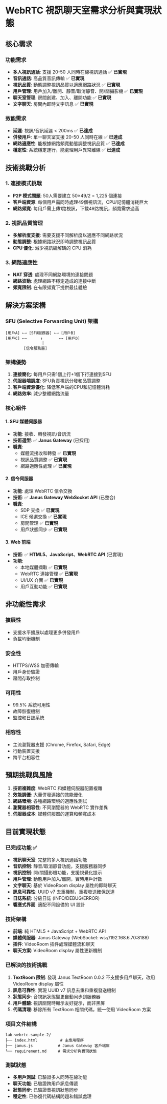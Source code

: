 # WebRTC 視訊聊天室需求分析與實現狀態

## 核心需求

### 功能需求
- **多人視訊通話**: 支援 20-50 人同時在線視訊通話 ✅ **已實現**
- **音訊通話**: 高品質音訊傳輸 ✅ **已實現**
- **視訊品質**: 動態調整視訊品質以適應網路狀況 ✅ **已實現**
- **用戶管理**: 用戶加入/離開、靜音/取消靜音、開/關攝影機 ✅ **已實現**
- **聊天室管理**: 房間創建、加入、離開功能 ✅ **已實現**
- **文字聊天**: 房間內即時文字訊息 ✅ **已實現**

### 效能需求
- **延遲**: 視訊/音訊延遲 < 200ms ✅ **已達成**
- **併發用戶**: 單一聊天室支援 20-50 人同時在線 ✅ **已達成**
- **網路適應性**: 能根據網路頻寬動態調整視訊品質 ✅ **已達成**
- **穩定性**: 系統穩定運行，能處理用戶異常離線 ✅ **已達成**

## 技術挑戰分析

### 1. 連接模式挑戰
- **P2P 模式問題**: 50人需要建立 50×49/2 = 1,225 個連接
- **客戶端資源**: 每個用戶需同時處理49個視訊流，CPU/記憶體消耗巨大
- **網路頻寬**: 每用戶需上傳1路視訊，下載49路視訊，頻寬需求過高

### 2. 視訊品質管理
- **多解析度支援**: 需要支援不同解析度以適應不同網路狀況
- **動態調整**: 根據網路狀況即時調整視訊品質
- **CPU 優化**: 減少視訊編解碼的 CPU 消耗

### 3. 網路適應性
- **NAT 穿透**: 處理不同網路環境的連接問題
- **網路波動**: 處理網路不穩定造成的連接中斷
- **頻寬限制**: 在有限頻寬下提供最佳體驗

## 解決方案架構

### SFU (Selective Forwarding Unit) 架構

```
[用戶A] ←→ [SFU服務器] ←→ [用戶B]
[用戶C] ←→      ↑       ←→ [用戶D]
                |
        [信令服務器]
```

### 架構優勢
1. **連接簡化**: 每用戶只需1個上行+1個下行連接到SFU
2. **伺服器端調度**: SFU負責視訊分發和品質調整
3. **客戶端資源優化**: 降低客戶端的CPU和記憶體消耗
4. **網路效率**: 減少整體網路流量

### 核心組件

#### 1. SFU 媒體伺服器
- **功能**: 接收、轉發視訊/音訊流
- **技術選型**: ✅ **Janus Gateway** (已採用)
- **職責**: 
  - 媒體流接收和轉發 ✅ **已實現**
  - 視訊品質調整 ✅ **已實現**
  - 網路適應性處理 ✅ **已實現**

#### 2. 信令伺服器
- **功能**: 處理 WebRTC 信令交換
- **技術**: ✅ **Janus Gateway WebSocket API** (已整合)
- **職責**:
  - SDP 交換 ✅ **已實現**
  - ICE 候選交換 ✅ **已實現**
  - 房間管理 ✅ **已實現**
  - 用戶狀態同步 ✅ **已實現**

#### 3. Web 前端
- **技術**: ✅ **HTML5、JavaScript、WebRTC API** (已實現)
- **功能**:
  - 本地媒體擷取 ✅ **已實現**
  - WebRTC 連接管理 ✅ **已實現**
  - UI/UX 介面 ✅ **已實現**
  - 用戶互動功能 ✅ **已實現**

## 非功能性需求

### 擴展性
- 支援水平擴展以處理更多併發用戶
- 負載均衡機制

### 安全性
- HTTPS/WSS 加密傳輸
- 用戶身份驗證
- 房間存取控制

### 可用性
- 99.5% 系統可用性
- 故障恢復機制
- 監控和日誌系統

### 相容性
- 主流瀏覽器支援 (Chrome, Firefox, Safari, Edge)
- 行動裝置支援
- 跨平台相容性

## 預期挑戰與風險

1. **技術複雜度**: WebRTC 和媒體伺服器配置複雜
2. **效能調優**: 大量併發連接的效能優化
3. **網路環境**: 各種網路環境的適應性測試
4. **瀏覽器相容性**: 不同瀏覽器的 WebRTC 實作差異
5. **伺服器成本**: 媒體伺服器的運算和頻寬成本

## 目前實現狀態

### 已完成功能 ✅
- **視訊聊天室**: 完整的多人視訊通話功能
- **音訊控制**: 靜音/取消靜音功能，支援服務器同步
- **視訊控制**: 開/關攝影機功能，支援視覺化提示
- **用戶管理**: 動態用戶加入/離開，實時用戶計數
- **文字聊天**: 基於 VideoRoom display 屬性的即時聊天
- **訊息可靠性**: UUID v7 去重機制，重複發送確保送達
- **日誌系統**: 分級日誌 (INFO/DEBUG/ERROR)
- **響應式界面**: 適配不同設備的 UI 設計

### 技術架構
- **前端**: 純 HTML5 + JavaScript + WebRTC API
- **媒體伺服器**: Janus Gateway (WebSocket: ws://192.168.6.70:8188)
- **插件**: VideoRoom 插件處理媒體流和聊天
- **聊天方案**: VideoRoom display 屬性更新機制

### 已解決的技術挑戰
1. **TextRoom 限制**: 發現 Janus TextRoom 0.0.2 不支援多用戶聊天，改用 VideoRoom display 屬性
2. **訊息可靠性**: 實現 UUID v7 訊息去重和重複發送機制
3. **狀態同步**: 音視訊狀態變更自動同步到服務器
4. **用戶體驗**: 視訊關閉時顯示友好提示，而非黑屏
5. **代碼清理**: 移除所有 TextRoom 相關代碼，統一使用 VideoRoom 方案

### 項目文件結構
```
lab-webrtc-sample-2/
├── index.html          # 主應用程序
├── janus.js           # Janus Gateway 客戶端庫
└── requirement.md     # 需求分析與實現狀態
```

### 測試狀態
- **多用戶測試**: 已驗證多人同時在線功能
- **聊天功能**: 已驗證跨用戶訊息傳遞
- **狀態同步**: 已驗證音視訊狀態同步
- **穩定性**: 已修復代碼結構問題和錯誤處理